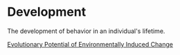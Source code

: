 # Development

The development of behavior in an individual's lifetime.


[Evolutionary Potential of Environmentally Induced Change](https://www.pnas.org/doi/10.1073/pnas.0501844102#sec-7)
